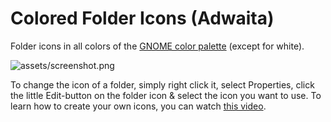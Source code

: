# Colored Folder Icons (Adwaita)

Folder icons in all colors of the [GNOME color palette](https://developer.gnome.org/hig/reference/palette.html) (except for white).

![assets/screenshot.png]()

To change the icon of a folder, simply right click it, select Properties, click the little Edit-button on the folder icon & select the icon you want to use. To learn how to create your own icons, you can watch [this video](https://www.youtube.com/watch?v=23xsuszVOIU).
